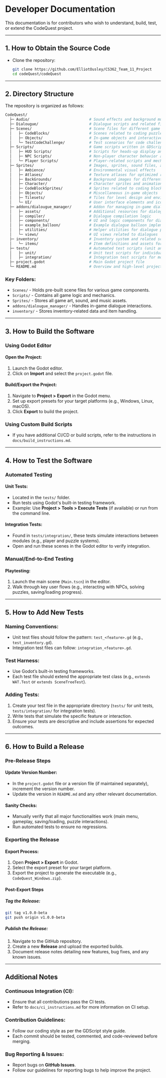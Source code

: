 # Developer Documentation

This documentation is for contributors who wish to understand, build, test, or extend the CodeQuest project.

---

## 1. How to Obtain the Source Code

* Clone the repository:
  
  ```bash
  git clone https://github.com/ElliotOusley/CS362_Team_11_Project
  cd codeQuest/codeQuest
  ```

---

## 2. Directory Structure

The repository is organized as follows:

```bash
CodeQuest/
  ├─ Audio/                           # Sound effects and background music
  ├─ Dialougue/                       # Dialogue scripts and related files
  ├─ Scenes/                          # Scene files for different game components
  │   ├─ CodeBlocks/                  # Scenes related to coding puzzle elements
  │   ├─ Objects/                     # In-game objects and interactive elements
  │   └─ TestCodeChallenge/           # Test scenarios for code challenges
  ├─ Scripts/                         # Game scripts written in GDScript or C#
  │   ├─ HUD Scripts/                 # Scripts for heads-up display and UI components
  │   ├─ NPC Scripts/                 # Non-player character behavior and interactions
  │   └─ Player Scripts/              # Player-related scripts and mechanics
  ├─ Sprites/                         # Images, sprites, sound files, and other media assets
  │   ├─ Ambience/                    # Environmental visual effects
  │   ├─ Atlases/                     # Texture atlases for optimized rendering
  │   ├─ BackGrounds/                 # Background images for different levels
  │   ├─ Character/                   # Character sprites and animations
  │   ├─ CodeBlockSprites/            # Sprites related to coding block elements
  │   ├─ Objects/                     # Miscellaneous in-game objects
  │   ├─ Tilesets/                    # Tiles for level design and environment creation
  │   └─ UI/                          # User interface elements and icons
  ├─ addons/dialougue_manager/        # Addon for managing in-game dialogues
  │   ├─ assets/                      # Additional resources for dialogue manager
  │   ├─ compiler/                    # Dialogue compilation logic
  │   ├─ components/                  # UI and logic components for dialogues
  │   ├─ example_balloon/             # Example dialogue balloon implementation
  │   ├─ utilities/                   # Helper utilities for dialogue processing
  │   └─ views/                       # UI views related to dialogues
  ├─ inventory/                       # Inventory system and related scripts
  │   └─ items/                       # Item definitions and assets for inventory
  ├─ tests/                           # Automated test scripts (unit and integration tests)
  │   ├─ unit/                        # Unit test scripts for individual features
  │   ├─ integration/                 # Integration test scripts for module interactions
  ├─ project.godot                    # Main Godot project file
  └─ README.md                        # Overview and high-level project documentation
```

### Key Folders:

* `Scenes/` - Holds pre-built scene files for various game components.
* `Scripts/` - Contains all game logic and mechanics.
* `Sprites/` - Stores all game art, sound, and music assets.
* `addons/dialougue_manager/` - Handles in-game dialogue interactions.
* `inventory/` - Stores inventory-related data and item handling.

---

## 3. How to Build the Software

### Using Godot Editor

#### Open the Project:

1. Launch the Godot editor.
2. Click on **Import** and select the `project.godot` file.

#### Build/Export the Project:

1. Navigate to **Project > Export** in the Godot menu.
2. Set up export presets for your target platforms (e.g., Windows, Linux, macOS).
3. Click **Export** to build the project.

### Using Custom Build Scripts

* If you have additional CI/CD or build scripts, refer to the instructions in `docs/build_instructions.md`.

---

## 4. How to Test the Software

### Automated Testing

#### Unit Tests:

* Located in the `tests/` folder.
* Run tests using Godot's built-in testing framework.
* Example: Use **Project > Tools > Execute Tests** (if available) or run from the command line.

#### Integration Tests:

* Found in `tests/integration/`, these tests simulate interactions between modules (e.g., player and puzzle systems).
* Open and run these scenes in the Godot editor to verify integration.

### Manual/End-to-End Testing

#### Playtesting:

1. Launch the main scene (`Main.tscn`) in the editor.
2. Walk through key user flows (e.g., interacting with NPCs, solving puzzles, saving/loading progress).

---

## 5. How to Add New Tests

### Naming Conventions:

* Unit test files should follow the pattern: `test_<feature>.gd` (e.g., `test_inventory.gd`).
* Integration test files can follow: `integration_<feature>.gd`.

### Test Harness:

* Use Godot’s built-in testing frameworks.
* Each test file should extend the appropriate test class (e.g., `extends WAT.Test` or `extends SceneTreeTest`).

### Adding Tests:

1. Create your test file in the appropriate directory (`tests/` for unit tests, `tests/integration/` for integration tests).
2. Write tests that simulate the specific feature or interaction.
3. Ensure your tests are descriptive and include assertions for expected outcomes.

---

## 6. How to Build a Release

### Pre-Release Steps

#### Update Version Number:

* In the `project.godot` file or a version file (if maintained separately), increment the version number.
* Update the version in `README.md` and any other relevant documentation.

#### Sanity Checks:

* Manually verify that all major functionalities work (main menu, gameplay, saving/loading, puzzle interactions).
* Run automated tests to ensure no regressions.

### Exporting the Release

#### Export Process:

1. Open **Project > Export** in Godot.
2. Select the export preset for your target platform.
3. Export the project to generate the executable (e.g., `CodeQuest_Windows.zip`).

#### Post-Export Steps

##### Tag the Release:

```bash
git tag v1.0.0-beta
git push origin v1.0.0-beta
```

##### Publish the Release:

1. Navigate to the GitHub repository.
2. Create a new **Release** and upload the exported builds.
3. Document release notes detailing new features, bug fixes, and any known issues.

---

## Additional Notes

### Continuous Integration (CI):

* Ensure that all contributions pass the CI tests.
* Refer to `docs/ci_instructions.md` for more information on CI setup.

### Contribution Guidelines:

* Follow our coding style as per the GDScript style guide.
* Each commit should be tested, commented, and code-reviewed before merging.

### Bug Reporting & Issues:

* Report bugs on **GitHub Issues**.
* Follow our guidelines for reporting bugs to help improve the project.

